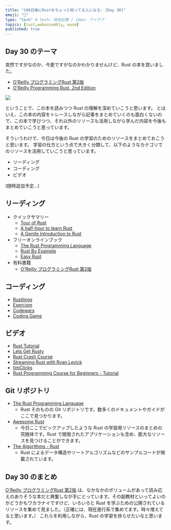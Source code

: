 ```yaml
---
title: "100日後にRustをちょっと知ってる人になる: [Day 30]"
emoji: "🦀"
type: "tech" # tech: 技術記事 / idea: アイデア
topics: [rust,webassembly, wasm]
published: true
---
```

## Day 30 のテーマ

突然ですがなのか、今更ですがなのかわかりませんけど、Rust の本を買いました。

- [O'Reilly プログラミングRust 第2版](https://www.oreilly.co.jp/books/9784873119786/)
- [O'Reilly Programming Rust, 2nd Edition](https://learning.oreilly.com/library/view/programming-rust-2nd/9781492052586/)

![](https://storage.googleapis.com/zenn-user-upload/11eb9df1a993-20220922.png)

ということで、この本を読みつつ Rust の理解を深めていこうと思います。
とはいえ、この本の内容をトレースしながら記事をまとめていくのも面白くないので、この本で学びつつ、それ以外のリソースも活用しながら学んだ内容を今後もまとめていこうと思っています。

そういうわけで、今日は今後の Rust の学習のためのリソースをまとめておこうと思います。
学習の仕方という点で大きく分類して、以下のようなカテゴリでのリソースを活用していこうと思っています。

- リーディング
- コーディング
- ビデオ

(随時追加予定…)

## リーディング

- クイックサマリー
  - [Tour of Rust](https://tourofrust.com)
  - [A half-hour to learn Rust](https://fasterthanli.me/articles/a-half-hour-to-learn-rust)
  - [A Gentle Introduction to Rust](https://stevedonovan.github.io/rust-gentle-intro/readme.html)
- フリーオンラインブック
  - [The Rust Programming Language](https://doc.rust-lang.org/book/)
  - [Rust By Example](https://doc.rust-lang.org/rust-by-example/)
  - [Easy Rust](https://dhghomon.github.io/easy_rust/)
- 有料書籍
  - [O'Reilly プログラミングRust 第2版](https://www.oreilly.co.jp/books/9784873119786/)

## コーディング

- [Rustlings](https://github.com/rust-lang/rustlings)
- [Exercism](https://exercism.org/tracks/rust)
- [Codewars](https://www.codewars.com/?language=rust)
- [Coding Game](https://www.codingame.com/start)

## ビデオ

- [Rust Tutorial](https://www.youtube.com/playlist?list=PLLqEtX6ql2EyPAZ1M2_C0GgVd4A-_L4_5)
- [Lets Get Rusty](https://www.youtube.com/c/LetsGetRusty/featured)
- [Rust Crash Course](https://www.youtube.com/watch?v=zF34dRivLOw)
- [Streaming Rust with Ryan Levick](https://www.youtube.com/channel/UCpeX4D-ArTrsqvhLapAHprQ)
- [timClicks](https://www.youtube.com/channel/UClny6qj9Mv7uFo9XGUGYQBA)
- [Rust Programming Course for Beginners - Tutorial](https://www.youtube.com/watch?v=MsocPEZBd-M&t=1820s)

## Git リポジトリ

- [The Rust Programming Language](https://github.com/orgs/rust-lang/repositories)
  - Rust そのものの Git リポジトリです。数多くのドキュメントやガイドがここで見つかります。
- [Awesome Rust](https://github.com/rust-unofficial/awesome-rust)
  - 今日ここでピックアップしたような Rust の学習用リソースのまとめの究極体です。Rust で開発されたアプリケーションも含め、膨大なリソースを見つけることができます。
- [The Algorithms - Rust](https://github.com/TheAlgorithms/Rust)
  - Rust によるデータ構造やソートアルゴリズムなどのサンプルコードが掲載されています。

## Day 30 のまとめ

[O'Reilly プログラミングRust 第2版](https://www.oreilly.co.jp/books/9784873119786/) は、なかなかのボリュームがあって読み応えのありそうな本だと興奮しなが手にとっています。その副教材といってよいのかどうかもワカラナイですけど、いろいろと Rust を学ぶための公開されているリソースを集めて見ました。（正確には、現在進行系で集めてます。時々増えてると思います。）
これらを利用しながら、Rust の学習を捗らせたいなと思います。
